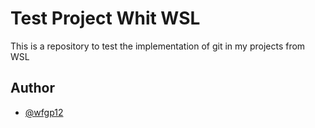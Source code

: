 
# Test Project Whit WSL

This is a repository to test the implementation of git in my projects from WSL


## Author

- [@wfgp12](https://github.com/wfgp12)

